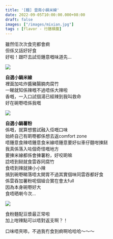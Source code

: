 ```yaml
---
title: '[麵] 雲南小鍋米線'
date: 2022-09-05T10:00:00.000+08:00
draft: false
images: ["/images/mixian.jpg"]
tags : [flavor - 行膳積腹]
---
```


雖然佢次次食完都會痾  
但係又話好好食  
好啦！跟吓去試佢鍾意嘅味道先...

![](/images/mixian.jpg)

**自選小鍋米線**  
裡面加咗炸醬豬腸腩肉腐竹  
一睇就知係辣嘅不過唔係大辣啦  
香嘅，一入口試個湯已經辣到我叫救命  
好在碗嘢唔係我嘅  

![](/images/mixian1.jpg)

**自選小鍋薯粉**  
係嘅，就算想嘗試融入佢嘅口味  
始終自己有啲嘢都係想去返comfort zone  
唔鍾意食辣唔鍾意食米線唔鍾意要好似車仔麵咁揀餸  
我真係落入咗個奇怪嘅地方  
要揀米線都係會揀薯粉，好咬啲嘛  
諗唔到餸就食雲吞同腐竹  
食唔到辣就揀小小辣  
搞到碗嘢睇落唔太開胃不過其實個味同雲吞都好食  
係雲吞加薯粉呢個組合實在會太full  
因為本身碗嘢好大  
食唔晒喇今次...  

![](/images/mixian2.jpg)

食粉麵配豆漿最正常啦  
加上咁辣點可以唔對返支啊？！  
  
口味唔夾㖭，不過我冇食到痾啊哈哈哈～～～  
